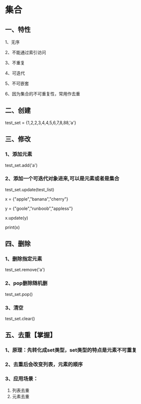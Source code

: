 # 集合

## 一、特性

1、无序

2、不能通过索引访问

3、不重复

4、可迭代

5、不可嵌套

6、因为集合的不可重复性，常用作去重



## 二、创建

test_set = {1,2,2,3,4,4,5,6,7,8,88,'a'}



## 三、修改

### 1、添加元素

test_set.add('a')

### 2、添加一个可迭代对象进来,可以是元素或者是集合

test_set.update(test_list)

x = {"apple","banana","cherry"}

y = {"goole","runboob","appless"}

x.update(y)

print(x)

## 四、删除

### 1、删除指定元素

test_set.remove('a')

### 2、pop删除随机删

test_set.pop()

### 3、清空

test_set.clear()



## 五、去重【掌握】

### 1、原理：先转化成set类型，set类型的特点是元素不可重复

### 2、去重后会改变列表，元素的顺序

### 3、应用场景：

1. 列表去重
2. 元素去重





